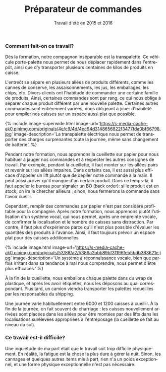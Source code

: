 ﻿---
layout: post
title: Préparateur de commandes
subtitle: Travail d'été en 2015 et 2016
headline: Comme mon premier travail, j'ai été engagé comme préparateur de commandes chez Colabor, Boucherville. Colabor est un entrepôt alimentaire qui distribue des caisses d'aliments en gros pour des clients comme les dépanneurs et les petits marchands. Mon travail est de nuit à temps plein pendant l'été pour remplir des palettes de produits alimentaires.
hero-image: https://s-media-cache-ak0.pinimg.com/originals/65/a3/bd/65a3bd79e522358fde69c3e5d0b2912f.jpg
image-by: Colabor à Boucherville au coucher du soleil

pdf-link: unknown
pdf-link-description: Recommendation reçue

lang: fr
ref: preparateurdecommandes
categories: blogue
tags: travail préparateurDeCommandes résumé blogue Colabor entrepôt serviceAlimentaire
---
<h3>Comment fait-on ce travail?</h3>

Dès la formation, notre compagnon inséparable est la transpalette. Ce véhicule porte-palette nous permet de nous déplacer rapidement dans l'entrepôt, ainsi que d'y transporter plusieurs centaines de kilos de produits en caisse.

L'entreôt se sépare en plusieurs allées de produits différents, comme les cannes de conserve, les assaisonnements, les jus, les emballages, les chips, etc. Divers clients ont l'habitude de commander une certaine famille de produits. Ainsi, certaines commandes sont par rang, ce qui nous oblige à séparer chaque produit différent par une nouvelle palette. Certaines autres commandes sont entièrement variées, nous obligeant à jouer d'habileté pour empiler nos caisses sur un espace aussi plat que possible.

{% include image-superwide.html image-url='https://s-media-cache-ak0.pinimg.com/originals/4e/c9/4d/4ec94d3148656822f3477fda0bf66798.jpg' image-description='La transpalette électrique nous permet de transporter des charges surprenantes toute la journée, même sans changement de batterie.' %}

Pendant notre formation, nous apprenons la cueillette sur papier pour nous habituer à jauger nos commandes et à respecter les autres consignes de travail. Par exemple, pendant la cueillette, il faut monter sur les allées pairs et revenir sur les allées impaires. Dans certains cas, il est aussi plus efficace d'appeler un lift plutôt que de dépiler notre commande à la main. Il peut aussi arriver qu'il manque d'un certain produit. Dans ce temps-là, il faut appeler le bureau pour signaler un BO (back order): si le produit est en stock, on ira le chercher ailleurs ; sinon, nous fermerons la commande sans l'avoir cueilli.

Cependant, remplir des commandes par papier n'est pas considéré profitable pour la compagnie. Après notre formation, nous apprenons plutôt l'utilisation d'un système vocal, qui nous permet, après une empreinte vocale, de confirmer la localisation et le nombre de caisses sans distraction. Par contre, il faut plus d'expérience parce qu'il n'est plus possible d'évaluer les quantités des produits à l'avance. Ainsi, il faut toujours prévoir un espace plat pour des caisses additionnelles.

{% include image.html image-url='https://s-media-cache-ak0.pinimg.com/originals/53/86/a2/5386a2bbb89bf31196feb5bdb363621e.jpg' image-description='Un système à reconnaissance vocale, bien que parfois irritant dans sa tendance à mal nous comprendre, nous permet d&apos;être plus efficaces.' %}

À la fin de la cueillette, nous emballons chaque palette dans du wrap de plastique, et après les avoir étiquetés, nous les déposons au quai correspondant. Plus tard, un camion viendra transporter les palettes recueillies par les responsables du shipping.

Une journée varie habituellement entre 6000 et 1200 caisses à cueillir. À la fin de la journée, on fait souvent du charriage : les caisses nouvellement arrivées sont placées dans les allées pour être montées par des lifts dans les localisations surélevées appropriées à l'entreposage (la cueillette se fait au niveau du sol).

<h3>Ce travail est-il difficile?</h3>

Une inquiétude de ma part était que le travail soit trop difficile physiquement. En réalité, la fatigue est la chose la plus dure à gérer la nuit. Sinon, les cannages et quelques autres items mis à part, rien n'a un poids exceptionnel, et une forme physique exceptionnelle n'est pas nécessaire.